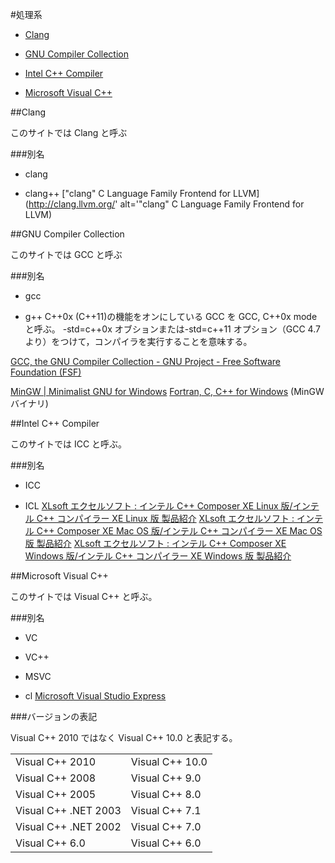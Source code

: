 #処理系

- [Clang](#clang)

- [GNU Compiler Collection](#gcc)

- [Intel C++ Compiler](#icc)

- [Microsoft Visual C++](#visual_cpp)

##Clang</a>

このサイトでは Clang と呼ぶ


###別名

- clang

- clang++
["clang" C Language Family Frontend for LLVM](http://clang.llvm.org/' alt='"clang" C Language Family Frontend for LLVM)


##GNU Compiler Collection</a>

このサイトでは GCC と呼ぶ


###別名

- gcc

- g++
C++0x (C++11)の機能をオンにしている GCC を GCC, C++0x mode と呼ぶ。
-std=c++0x オブションまたは-std=c++11 オプション（GCC 4.7より）をつけて，コンパイラを実行することを意味する。

[GCC, the GNU Compiler Collection - GNU Project - Free Software Foundation (FSF)](http://gcc.gnu.org/)

[MinGW | Minimalist GNU for Windows](http://www.mingw.org/)
[Fortran, C, C++ for Windows](http://www.equation.com/servlet/equation.cmd?fa=fortran) (MinGW バイナリ)

##Intel C++ Compiler</a>

このサイトでは ICC と呼ぶ。

###別名



- ICC

- ICL
[XLsoft エクセルソフト : インテル C++ Composer XE Linux 版/インテル C++ コンパイラー XE Linux 版 製品紹介](http://www.xlsoft.com/jp/products/intel/compilers/ccl/index.html?tab=0)
[XLsoft エクセルソフト : インテル C++ Composer XE Mac OS 版/インテル C++ コンパイラー XE Mac OS 版 製品紹介](http://www.xlsoft.com/jp/products/intel/compilers/ccm/index.html?tab=0)
[XLsoft エクセルソフト : インテル C++ Composer XE Windows 版/インテル C++ コンパイラー XE Windows 版 製品紹介](http://www.xlsoft.com/jp/products/intel/compilers/ccw/)


##Microsoft Visual C++</a>

このサイトでは Visual C++ と呼ぶ。


###別名


- VC

- VC++

- MSVC

- cl
[Microsoft Visual Studio Express](http://www.microsoft.com/japan/msdn/vstudio/express/)


###バージョンの表記

Visual C++ 2010 ではなく Visual C++ 10.0 と表記する。


| | |
|--------------------|---------------|
|Visual C++ 2010 |Visual C++ 10.0 |
|Visual C++ 2008 |Visual C++ 9.0 |
|Visual C++ 2005 |Visual C++ 8.0 |
|Visual C++ .NET 2003 |Visual C++ 7.1 |
|Visual C++ .NET 2002 |Visual C++ 7.0 |
|Visual C++ 6.0 |Visual C++ 6.0 |



